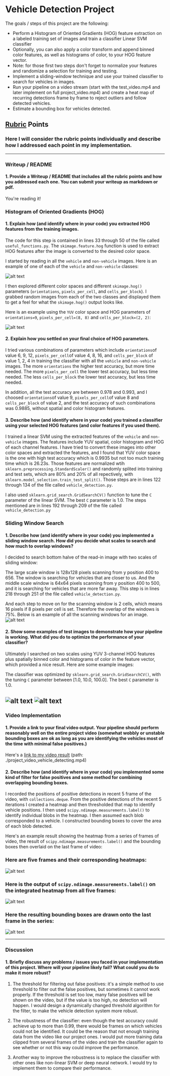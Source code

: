 # Vehicle Detection Project

The goals / steps of this project are the following:

* Perform a Histogram of Oriented Gradients (HOG) feature extraction on a labeled training set of images and train a classifier Linear SVM classifier
* Optionally, you can also apply a color transform and append binned color features, as well as histograms of color, to your HOG feature vector. 
* Note: for those first two steps don't forget to normalize your features and randomize a selection for training and testing.
* Implement a sliding-window technique and use your trained classifier to search for vehicles in images.
* Run your pipeline on a video stream (start with the test_video.mp4 and later implement on full project_video.mp4) and create a heat map of recurring detections frame by frame to reject outliers and follow detected vehicles.
* Estimate a bounding box for vehicles detected.

[//]: # (Image References)
[image1]: ./output_images/car_notCar.jpg
[image2]: ./output_images/features.jpg
[image3]: ./output_images/test1_scanning_window.jpg
[image4]: ./output_images/test6_scanning_window.jpg
[image5]: ./output_images/video_frames_heatmap.jpg
[image6]: ./output_images/output_labels.jpg
[image7]: ./output_images/output_bbox.jpg
[image8]: ./output_images/all_scanning_windows.jpg
[video1]: ./output_images/project_video_vehicle_detecting.mp4

## [Rubric](https://review.udacity.com/#!/rubrics/513/view) Points
### Here I will consider the rubric points individually and describe how I addressed each point in my implementation.  

---
### Writeup / README

#### 1. Provide a Writeup / README that includes all the rubric points and how you addressed each one.  You can submit your writeup as markdown or pdf.  

You're reading it!

### Histogram of Oriented Gradients (HOG)

#### 1. Explain how (and identify where in your code) you extracted HOG features from the training images.

The code for this step is contained in lines 33 through 50 of the file called `useful_functions.py`. The `skimage.feature.hog` function is used to extract HOG features after the image is converted to the desired color space. 

I started by reading in all the `vehicle` and `non-vehicle` images.  Here is an example of one of each of the `vehicle` and `non-vehicle` classes:

![alt text][image1]

I then explored different color spaces and different `skimage.hog()` parameters (`orientations`, `pixels_per_cell`, and `cells_per_block`).  I grabbed random images from each of the two classes and displayed them to get a feel for what the `skimage.hog()` output looks like.

Here is an example using the `YUV` color space and HOG parameters of `orientations=9`, `pixels_per_cell=(8, 8)` and `cells_per_block=(2, 2)`:


![alt text][image2]

#### 2. Explain how you settled on your final choice of HOG parameters.

I tried various combinations of parameters which include `orientations`of value 6, 9, 12, `pixels_per_cell`of value 4, 8, 16, and `cells_per_block` of value 1, 2, 4 in training the classifier with all the `vehicle` and `non-vehicle` images. The more `orientations` the higher test accuracy, but more time needed. The more `pixels_per_cell` the lower test accuracy, but less time needed. The less `cells_per_block` the lower test accuracy, but less time needed.

In addition, all the test accuracy are between 0.978 and 0.993, and I choosed `orientations`of value 9, `pixels_per_cell`of value 8 and `cells_per_block` of value 2, and the test accuracy of such combinations was 0.9885, without spatial and color histogram features.

#### 3. Describe how (and identify where in your code) you trained a classifier using your selected HOG features (and color features if you used them).

I trained a linear SVM using the extracted features of the `vehicle` and `non-vehicle` images. The features include YUV spatial, color histogram and HOG of each channel features. I have tried to convert these images into other color spaces and extracted the features, and I found that YUV color space is the one with high test accuracy which is 0.9935 but not too much training time which is 26.23s. Those features are normalized wtih `sklearn.preprocessing.StandardScaler()` and randomly splited into training and test sets, which are 80% and 20% of all repectively, with `sklearn.model_selection.train_test_split()`. Those steps are in lines 122 through 134 of the file called `vehicle_detection.py`.

I also used `sklearn.grid_search.GridSearchCV()` function to tune the `C` parameter of the linear SVM. The best `C` parameter is 1.0.
The steps mentioned are in lines 192 through 209 of the file called `vehicle_detection.py`

### Sliding Window Search

#### 1. Describe how (and identify where in your code) you implemented a sliding window search.  How did you decide what scales to search and how much to overlap windows?

I decided to search bottom halve of the read-in image with two scales of sliding window:

The large scale window is 128x128 pixels scanning from y position 400 to 656. The window is searching for vehicles that are closer to us. And the middle scale window is 64x64 pixels scanning from y position 400 to 500, and it is searching for vehicles that are more far away. This step is in lines 218 through 251 of the file called `vehicle_detection.py`.

And each step to move on for the scanning window is 2 cells, which means 16 pixels if 8 pixels per cell is set. Therefore the overlap of the windows is 75%. Below is an example of all the scanning windows for an image. 
![alt text][image8]

#### 2. Show some examples of test images to demonstrate how your pipeline is working.  What did you do to optimize the performance of your classifier?

Ultimately I searched on two scales using YUV 3-channel HOG features plus spatially binned color and histograms of color in the feature vector, which provided a nice result.  Here are some example images:

The classifier was optimized by `sklearn.grid_search.GridSearchCV()`, with the tuning `C` parameter between [1.0, 10.0, 100.0]. The best `C` parameter is 1.0.

![alt text][image3]
![alt text][image4]
---

### Video Implementation

#### 1. Provide a link to your final video output.  Your pipeline should perform reasonably well on the entire project video (somewhat wobbly or unstable bounding boxes are ok as long as you are identifying the vehicles most of the time with minimal false positives.)
Here's a [link to my video result](./project_video_vehicle_detecting.mp4)
(path: ./project_video_vehicle_detecting.mp4)

#### 2. Describe how (and identify where in your code) you implemented some kind of filter for false positives and some method for combining overlapping bounding boxes.

I recorded the positions of positive detections in recent 5 frame of the video, with `collections.deque`. From the positive detections of the recent 5 iterations I created a heatmap and then thresholded that map to identify vehicle positions.  I then used `scipy.ndimage.measurements.label()` to identify individual blobs in the heatmap.  I then assumed each blob corresponded to a vehicle.  I constructed bounding boxes to cover the area of each blob detected.

Here's an example result showing the heatmap from a series of frames of video, the result of `scipy.ndimage.measurements.label()` and the bounding boxes then overlaid on the last frame of video:

### Here are five frames and their corresponding heatmaps:
![alt text][image5]

### Here is the output of `scipy.ndimage.measurements.label()` on the integrated heatmap from all five frames:
![alt text][image6]

### Here the resulting bounding boxes are drawn onto the last frame in the series:
![alt text][image7]



---

### Discussion

#### 1. Briefly discuss any problems / issues you faced in your implementation of this project.  Where will your pipeline likely fail?  What could you do to make it more robust?

1. The threshold for filtering out false positives: it's a simple method to use threshold to filter out the false positives, but sometimes it cannot work properly. If the threshold is set too low, many false positives will be shown on the video, but if the value is too high, no detection will happen. I would design a dynamically changed threshold algorithm for the filter, to make the vehicle detection system more robust.

2. The robustness of the classifier: even though the test accuracy could achieve up to more than 0.99, there would be frames on which vehicles could not be identified. It could be the reason that not enough training data from the video like our project ones. I would put more training data clipped from several frames of the video and train the classifier again to see whether or not this way could improve the performance.

3. Another way to improve the robustness is to replace the classifier with other ones like non-linear SVM or deep neural network. I would try to implement them to compare their performance. 

